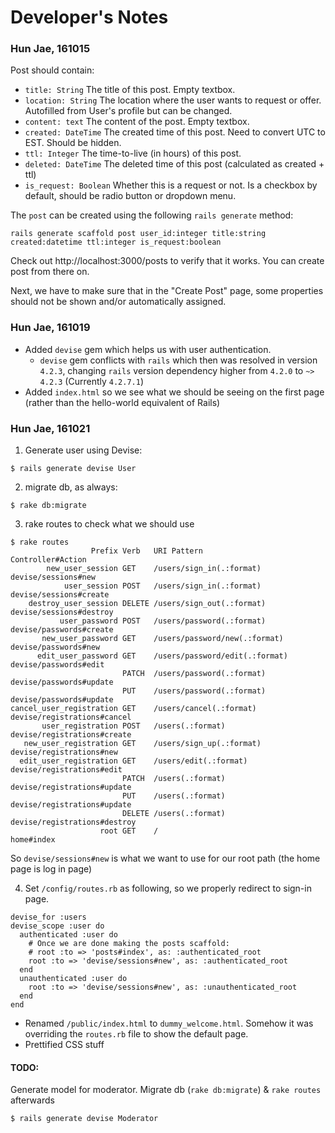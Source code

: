 # Developer's Notes

### Hun Jae, 161015

Post should contain:

- `title: String` The title of this post. Empty textbox.
- `location: String` The location where the user wants to request or offer. Autofilled from User's profile but can be changed.
- `content: text` The content of the post. Empty textbox.
- `created: DateTime` The created time of this post. Need to convert UTC to EST. Should be hidden.
- `ttl: Integer` The time-to-live (in hours) of this post.
- `deleted: DateTime` The deleted time of this post (calculated as created + ttl)
- `is_request: Boolean` Whether this is a request or not. Is a checkbox by default, should be radio button or dropdown menu.

The `post` can be created using the following `rails generate` method:

```
rails generate scaffold post user_id:integer title:string created:datetime ttl:integer is_request:boolean
```

Check out http://localhost:3000/posts to verify that it works. You can create post from there on.

Next, we have to make sure that in the "Create Post" page, some properties should not be shown and/or automatically assigned.

### Hun Jae, 161019

- Added `devise` gem which helps us with user authentication.
    - `devise` gem conflicts with `rails` which then was resolved in version `4.2.3`, changing `rails` version dependency higher from `4.2.0` to `~> 4.2.3` (Currently `4.2.7.1`)
- Added `index.html` so we see what we should be seeing on the first page (rather than the hello-world equivalent of Rails)

### Hun Jae, 161021

1. Generate user using Devise:

```
$ rails generate devise User
```

2. migrate db, as always:

```
$ rake db:migrate
```

3. rake routes to check what we should use

```
$ rake routes
                  Prefix Verb   URI Pattern                    Controller#Action
        new_user_session GET    /users/sign_in(.:format)       devise/sessions#new
            user_session POST   /users/sign_in(.:format)       devise/sessions#create
    destroy_user_session DELETE /users/sign_out(.:format)      devise/sessions#destroy
           user_password POST   /users/password(.:format)      devise/passwords#create
       new_user_password GET    /users/password/new(.:format)  devise/passwords#new
      edit_user_password GET    /users/password/edit(.:format) devise/passwords#edit
                         PATCH  /users/password(.:format)      devise/passwords#update
                         PUT    /users/password(.:format)      devise/passwords#update
cancel_user_registration GET    /users/cancel(.:format)        devise/registrations#cancel
       user_registration POST   /users(.:format)               devise/registrations#create
   new_user_registration GET    /users/sign_up(.:format)       devise/registrations#new
  edit_user_registration GET    /users/edit(.:format)          devise/registrations#edit
                         PATCH  /users(.:format)               devise/registrations#update
                         PUT    /users(.:format)               devise/registrations#update
                         DELETE /users(.:format)               devise/registrations#destroy
                    root GET    /                              home#index
```

So `devise/sessions#new` is what we want to use for our root path (the home page is log in page)

4. Set `/config/routes.rb` as following, so we properly redirect to sign-in page.

```
devise_for :users
devise_scope :user do
  authenticated :user do
    # Once we are done making the posts scaffold:
    # root :to => 'posts#index', as: :authenticated_root
    root :to => 'devise/sessions#new', as: :authenticated_root
  end
  unauthenticated :user do
    root :to => 'devise/sessions#new', as: :unauthenticated_root
  end
end
```

- Renamed `/public/index.html` to `dummy_welcome.html`. Somehow it was overriding the `routes.rb` file to show the default page.
- Prettified CSS stuff

#### TODO:

Generate model for moderator. Migrate db (`rake db:migrate`) & `rake routes` afterwards

```
$ rails generate devise Moderator
```

